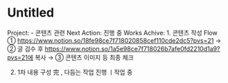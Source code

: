 # Untitled

Project: - 콘텐츠 관련
Next Action: 진행 중
Works Achive: 1. 콘텐츠 작성 Flow
 ① https://www.notion.so/18fe98ce7f718020858cef110cde2dc5?pvs=21 → ② 글 검수 후 https://www.notion.so/1a5e98ce7f718026b7afe0fd2210d1a9?pvs=21에 복사 → ③ 콘텐츠 이미지 등 최종 체크

2. 1차 내용 구성 完 , 다듬는 작업 진행 ㅣ작업 중